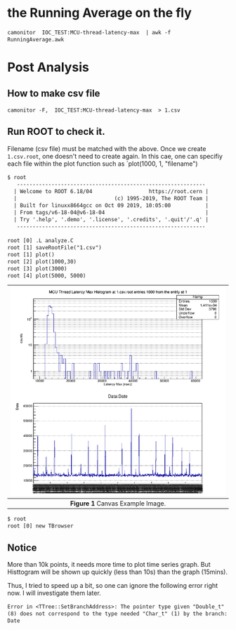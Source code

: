 
# the Running Average on the fly
```
camonitor  IOC_TEST:MCU-thread-latency-max  | awk -f RunningAverage.awk
```

# Post Analysis 

## How to make csv file
```
camonitor -F,  IOC_TEST:MCU-thread-latency-max  > 1.csv
```

## Run ROOT to check it. 

Filename (csv file) must be matched with the above. Once we create `1.csv.root`, one doesn't need to create again. In this cae, one can specifiy each file within the plot function such as `plot(1000, 1, "filename")


```
$ root 
   ------------------------------------------------------------
  | Welcome to ROOT 6.18/04                  https://root.cern |
  |                               (c) 1995-2019, The ROOT Team |
  | Built for linuxx8664gcc on Oct 09 2019, 10:05:00           |
  | From tags/v6-18-04@v6-18-04                                |
  | Try '.help', '.demo', '.license', '.credits', '.quit'/'.q' |
   ------------------------------------------------------------

root [0] .L analyze.C
root [1] saveRootFile("1.csv")
root [1] plot()
root [2] plot(1000,30)
root [3] plot(3000)
root [4] plot(5000, 5000)
```

|![plot](1.csv.root_1000_1_threadlatency.png)|
| :---: |
|**Figure 1** Canvas Example Image. |

```
$ root
root [0] new TBrowser
```



## Notice
More than 10k points, it needs more time to plot time series graph. But Histtogram will be shown up quickly (less than 10s) than the graph (15mins).

Thus, I tried to speed up a bit, so one can ignore the following error right now. I will investigate them later.
```
Error in <TTree::SetBranchAddress>: The pointer type given "Double_t" (8) does not correspond to the type needed "Char_t" (1) by the branch: Date
```



